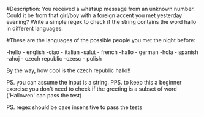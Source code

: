 #Description:
You received a whatsup message from an unknown number. Could it be from that girl/boy with a foreign accent you met yesterday evening?
Write a simple regex to check if the string contains the word hallo in different languages.

#These are the languages of the possible people you met the night before:

-hello - english
-ciao - italian
-salut - french
-hallo - german
-hola - spanish
-ahoj - czech republic
-czesc - polish

By the way, how cool is the czech republic hallo!!

PS. you can assume the input is a string. PPS. to keep this a beginner exercise you don't need to check if the greeting is a subset of word ('Hallowen' can pass the test)

PS. regex should be case insensitive to pass the tests